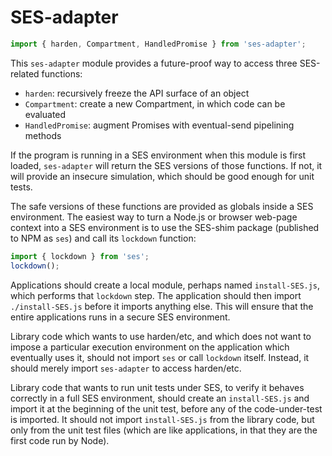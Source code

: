 # SES-adapter

```js
import { harden, Compartment, HandledPromise } from 'ses-adapter';
```

This `ses-adapter` module provides a future-proof way to access three
SES-related functions:

* `harden`: recursively freeze the API surface of an object
* `Compartment`: create a new Compartment, in which code can be evaluated
* `HandledPromise`: augment Promises with eventual-send pipelining methods

If the program is running in a SES environment when this module is first
loaded, `ses-adapter` will return the SES versions of those functions. If
not, it will provide an insecure simulation, which should be good enough for
unit tests.

The safe versions of these functions are provided as globals inside a SES
environment. The easiest way to turn a Node.js or browser web-page context
into a SES environment is to use the SES-shim package (published to NPM as
`ses`) and call its `lockdown` function:

```js
import { lockdown } from 'ses';
lockdown();
```

Applications should create a local module, perhaps named `install-SES.js`,
which performs that `lockdown` step. The application should then import
`./install-SES.js` before it imports anything else. This will ensure that the
entire applications runs in a secure SES environment.

Library code which wants to use harden/etc, and which does not want to impose
a particular execution environment on the application which eventually uses
it, should not import `ses` or call `lockdown` itself. Instead, it should
merely import `ses-adapter` to access harden/etc.

Library code that wants to run unit tests under SES, to verify it behaves
correctly in a full SES environment, should create an `install-SES.js` and
import it at the beginning of the unit test, before any of the
code-under-test is imported. It should not import `install-SES.js` from the
library code, but only from the unit test files (which are like applications,
in that they are the first code run by Node).

